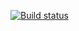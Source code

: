 [![Build status](https://ci.appveyor.com/api/projects/status/kvhd6i5ph37q4q4v?svg=true)](https://ci.appveyor.com/project/Slava-82/seleniumapporder)